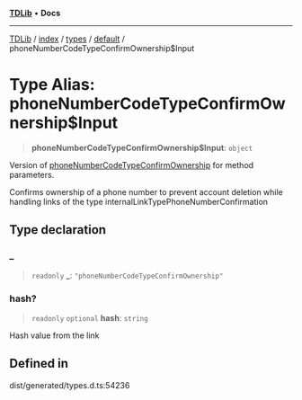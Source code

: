 [**TDLib**](../../../../../../README.md) • **Docs**

***

[TDLib](../../../../../../modules.md) / [index](../../../../../README.md) / [types](../../../README.md) / [default](../README.md) / phoneNumberCodeTypeConfirmOwnership$Input

# Type Alias: phoneNumberCodeTypeConfirmOwnership$Input

> **phoneNumberCodeTypeConfirmOwnership$Input**: `object`

Version of [phoneNumberCodeTypeConfirmOwnership](phoneNumberCodeTypeConfirmOwnership.md) for method parameters.

Confirms ownership of a phone number to prevent account deletion while handling links of the type internalLinkTypePhoneNumberConfirmation

## Type declaration

### \_

> `readonly` **\_**: `"phoneNumberCodeTypeConfirmOwnership"`

### hash?

> `readonly` `optional` **hash**: `string`

Hash value from the link

## Defined in

dist/generated/types.d.ts:54236
